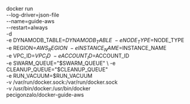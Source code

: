 docker run \
  --log-driver=json-file \
  --name=guide-aws \
  --restart=always \
  -d \
  -e DYNAMODB_TABLE=$DYNAMODB_TABLE \
  -e NODE_TYPE=$NODE_TYPE \
  -e REGION=$AWS_REGION \
  -e INSTANCE_NAME=$INSTANCE_NAME \
  -e VPC_ID=$VPC_ID \
  -e ACCOUNT_ID=$ACCOUNT_ID \
  -e SWARM_QUEUE="$SWARM_QUEUE" \
  -e CLEANUP_QUEUE="$CLEANUP_QUEUE" \
  -e RUN_VACUUM=$RUN_VACUUM \
  -v /var/run/docker.sock:/var/run/docker.sock \
  -v /usr/bin/docker:/usr/bin/docker \
  pecigonzalo/docker-guide-aws
